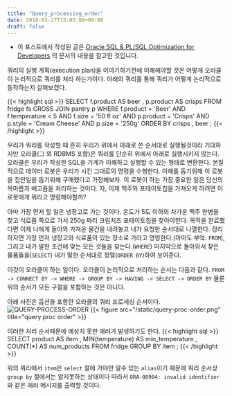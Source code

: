 ```yaml
---
title: "Query_processing_order"
date: 2018-03-27T15:03:09+09:00
draft: false
---
```


- 이 포스트에서 작성된 글은 [Oracle SQL & PL/SQL Optimization for Developers][Oracle SQL & PL/SQL Optimization for Developers] 의 문서의 내용을 참고한 것입니다. 

쿼리의 실행 계획(execution plan)을 이야기하기전에 이해해야할 것은 어떻게 오라클이 논리적으로 쿼리를 처리 하는가이다. 아래의 쿼리를 통해 쿼리가 어떻게 논리적으로 동작하는지 살펴보겠다.

{{< highlight sql >}}
SELECT
    f.product AS beer
  , p.product AS crisps
FROM
  fridge fs
CROSS JOIN
  pantry p
WHERE
  f.product         = 'Beer'
  AND f.temperature < 5
  AND f.size        = '50 fl oz'
  AND p.product     = 'Crisps'
  AND p.style       = 'Cream Cheese'
  AND p.size        = '250g'
ORDER BY
    crisps
  , beer
;
{{< /highlight >}}

우리가 쿼리를 작성할 때 흔히 우리가 위에서 아래로 쓴 순서대로 실행될것이라 기대하지만 오라클(그 외 RDBMS 포함)은 쿼리를 단순히 위에서 아래로 실행시키지 않는다. 오라클은 우리가 작성한 SQL을 기계가 이해하고 실행할 수 있는 형태로 변환한다. 본질적으로 데이터 로봇은 우리가 시킨 그대로의 명령을 수행한다. 이해를 돕기위해 이 로봇을 집안일을 돕기위해 구매했다고 가정해보자. 이 로봇이 하는 가장 중요한 일은 당신의 목마름과 배고픔을 처리하는 것이다.
자, 이제 맥주와 포테이토칩을 가져오게 하려면 이 로봇에게 뭐라고 명령해야할까?

아마 가장 먼저 할 일은 냉장고로 가는 것이다. 온도가 5도 이하의 차가운 맥주 한병을 찾고 식료품 쪽으로 가서 250g 짜리 크림치즈 포테이토칩을 찾아야한다. 목적을 완료했다면 이제 나에게 돌아와 가져온 물건을 내려놓고 내가 요청한 순서대로 나열한다. 정리하자면 가장 먼저 냉장고와 식료품이 있는 장소로 가라고 명령한다.(아마도 부엌: `FROM`), 그리고 내가 말한 조건에 맞는 모든 것들을 찾는다.(`WHERE`) 마지막으로 돌아와서 찾은 물품들을(`SELECT`) 내가 말한 순서대로 정렬(`ORDER BY`)하여 보여준다.

이것이 오라클이 하는 일이다. 오라클이 논리적으로 처리하는 순서는 다음과 같다.
`FROM -> CONNECT BY -> WHERE -> GROUP BY -> HAVING -> SELECT -> ORDER BY`
물론 위의 순서가 모든 구절을 포함하는 것은 아니다.

아래 사진은 옵션을 포함한 오라클의 쿼리 프로세싱 순서이다.
![QUERY-PROCESS-ORDER](/images/google.jpg)
{{< figure src="/static/query-proc-order.png" title="query proc order" >}}

이러한 처리 순서때문에 예상치 못한 에러가 발생하기도 한다.
{{< highlight sql >}}
SELECT
    product          AS item
  , MIN(temperature) AS min_temperature
  , COUNT(*)         AS num_products
FROM
  fridge
GROUP BY
  item
;
{{< /highlight >}}

위의 쿼리에서 `item`은 `select` 절에 가야만 알수 있는 `alias`이기 때문에 쿼리 순서상 `group by` 절에서는 알지못하는 상태이다 따라서 `ORA-00904: invalid identifier` 와 같은 에러 메시지를 출력할 것이다.

[Oracle SQL & PL/SQL Optimization for Developers]: http://oracle.readthedocs.io/en/latest/sql/basics/query-processing-order.html
